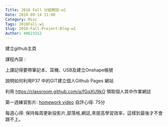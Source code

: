 ```yaml
---
Title: 2018 Fall 分組網誌-w1
Date: 2018-09-14 11:00
Category: Misc
Tags: 2018Fall-w1
Slug: 2018-Fall-Project-Blog-w1
Author: 40623152
---
```


建立github主頁

<!-- PELICAN_END_SUMMARY -->

課程內容 : 

上課記得要帶筆記本、耳機、USB及建立Onshape帳號

說明如何利用P37 中的GIT建立個人Github Pages 網站

利用 https://classroom.github.com/a/fGqXU9kO 領取個人其中作業網誌

第一週練習影片:
[homework video](https://www.youtube.com/watch?v=DRXPYEtOqZ0&t=188s)
自評心得: 75分

每週心得:
保持每周更新投影片,部落格,網誌,來提高學習效率，這樣到最後才不會跟不上。
